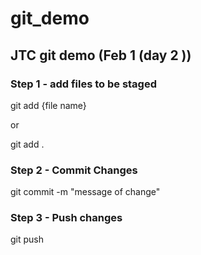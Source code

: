# git_demo

## JTC git demo (Feb 1 (day 2 ))

### Step 1 - add files to be staged

git add {file name}

or

git add .

### Step 2 - Commit Changes

git commit -m "message of change"

### Step 3 - Push changes

git push

